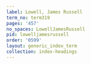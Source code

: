 ```yaml
---
label: Lowell, James Russell
term_no: term319
pages: '457'
no_spaces: LowellJamesRussell
pid: lowelljamesrussell
order: '0599'
layout: generic_index_term
collection: index-headings
---
```

